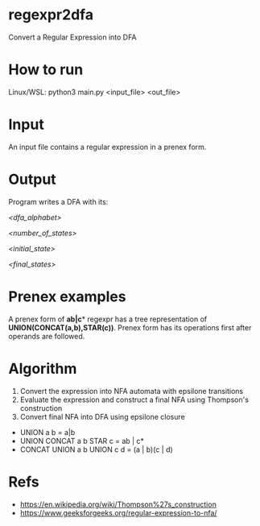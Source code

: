 # regexpr2dfa
Convert a Regular Expression into DFA

# How to run
Linux/WSL: python3 main.py <input_file> <out_file>

# Input
An input file contains a regular expression in a prenex form.


# Output
Program writes a DFA with its:

_<dfa_alphabet>_

_<number_of_states>_

_<initial_state>_

_<final_states>_

<transitions>
  
  
# Prenex examples
A prenex form of **ab|c*** regexpr has a tree representation of **UNION(CONCAT(a,b),STAR(c))**.
Prenex form has its operations first after operands are followed.

# Algorithm
  1. Convert the expression into NFA automata with epsilone transitions
  2. Evaluate the expression and construct a final NFA using Thompson's construction
  3. Convert final NFA into DFA using epsilone closure
  
- UNION a b = a|b
- UNION CONCAT a b STAR c = ab | c* 
- CONCAT UNION a b UNION c d = (a | b)(c | d)
  
  

# Refs
- https://en.wikipedia.org/wiki/Thompson%27s_construction
- https://www.geeksforgeeks.org/regular-expression-to-nfa/



